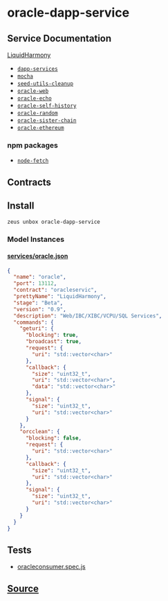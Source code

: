 
oracle-dapp-service
====================






## Service Documentation
[LiquidHarmony](../../services/oracle-service.md)


* [`dapp-services`](dapp-services.md)
* [`mocha`](mocha.md)
* [`seed-utils-cleanup`](seed-utils-cleanup.md)
* [`oracle-web`](oracle-web.md)
* [`oracle-echo`](oracle-echo.md)
* [`oracle-self-history`](oracle-self-history.md)
* [`oracle-random`](oracle-random.md)
* [`oracle-sister-chain`](oracle-sister-chain.md)
* [`oracle-ethereum`](oracle-ethereum.md)
### npm packages
* [`node-fetch`](http://npmjs.com/package/node-fetch)

## Contracts

## Install
```bash
zeus unbox oracle-dapp-service
```










### Model Instances
#### [services/oracle.json](https://github.com/liquidapps-io/zeus-sdk/tree/master/boxes/groups/services/oracle-dapp-service/models/dapp-services/oracle.json)
```json
{
  "name": "oracle",
  "port": 13112,
  "contract": "oracleservic",
  "prettyName": "LiquidHarmony",
  "stage": "Beta",
  "version": "0.9",
  "description": "Web/IBC/XIBC/VCPU/SQL Services",
  "commands": {
    "geturi": {
      "blocking": true,
      "broadcast": true,
      "request": {
        "uri": "std::vector<char>"
      },
      "callback": {
        "size": "uint32_t",
        "uri": "std::vector<char>",
        "data": "std::vector<char>"
      },
      "signal": {
        "size": "uint32_t",
        "uri": "std::vector<char>"
      }
    },
    "orcclean": {
      "blocking": false,
      "request": {
        "uri": "std::vector<char>"
      },
      "callback": {
        "size": "uint32_t",
        "uri": "std::vector<char>"
      },
      "signal": {
        "size": "uint32_t",
        "uri": "std::vector<char>"
      }
    }
  }
}
```
## Tests 
* [oracleconsumer.spec.js](https://github.com/liquidapps-io/zeus-sdk/tree/master/boxes/groups/services/oracle-dapp-service/test/oracleconsumer.spec.js)
## [Source](https://github.com/liquidapps-io/zeus-sdk/tree/master/boxes/groups/services/oracle-dapp-service)